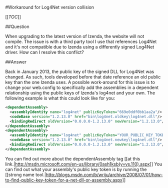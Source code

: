 #Workaround for Log4Net version collision

[[_TOC_]]

##Question

When upgrading to the latest version of Izenda, the website will not compile. The issue is with a third party tool I use that references Log4Net and it's not compatible due to Izenda using a differently signed Log4Net driver. How can I resolve this conflict?

##Answer

Back in January 2013, the public key of the signed DLL for Log4Net was changed. As such, tools developed before that date reference an old public key than the one Izenda uses. A possible work-around for this issue is to change your web.config to specifically add the assemblies in a dependent relationship using the public keys of Izenda's log4net and your own. The following example is what this could look like for you:

```xml
<dependentAssembly>
  <assemblyIdentity name="log4net" publicKeyToken="669e0ddf0bb1aa2a"/>
  <codeBase version="1.2.13.0" href="bin\log4net.oldkey\log4net.dll"/>
  <bindingRedirect oldVersion="0.0.0.0-1.2.13.0" newVersion="1.2.13.0"/>
</dependentAssembly>
<dependentAssembly>
  <assemblyIdentity name="log4net" publicKeyToken="YOUR_PUBLIC_KEY_TOKEN"/>
  <codeBase version="1.2.13.0" href="bin\log4net.newkey\log4net.dll"/>
  <bindingRedirect oldVersion="0.0.0.0-1.2.13.0" newVersion="1.2.13.0"/>
</dependentAssembly>
```

You can find out more about the dependentAssembly tag [[at this link.|http://msdn.microsoft.com/en-us/library/0ash1ksb(v=vs.110).aspx]] You can find out what your assembly's public key token is by running the [[strong name tool.|http://blogs.msdn.com/b/wriju/archive/2008/07/01/how-to-find-public-key-token-for-a-net-dll-or-assembly.aspx]]